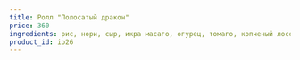 ```yaml
---
title: Ролл "Полосатый дракон"
price: 360
ingredients: рис, нори, сыр, икра масаго, огурец, томаго, копченый лосось, угорь, унаги соус, кунжут
product_id: io26
---
```




